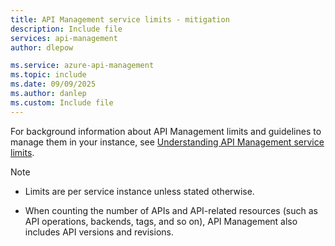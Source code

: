 ```yaml
---
title: API Management service limits - mitigation
description: Include file
services: api-management
author: dlepow

ms.service: azure-api-management
ms.topic: include
ms.date: 09/09/2025
ms.author: danlep
ms.custom: Include file
---
```


For background information about API Management limits and guidelines to manage them in your instance, see [Understanding API Management service limits](../articles/api-management/service-limits.md).

> [!NOTE]
> * Limits are per service instance unless stated otherwise.
>
> * When counting the number of APIs and API-related resources (such as API operations, backends, tags, and so on), API Management also includes API versions and revisions.
> 

